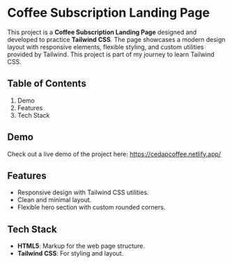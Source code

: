 # Coffee Subscription Landing Page

This project is a **Coffee Subscription Landing Page** designed and developed to practice **Tailwind CSS**. The page showcases a modern design layout with responsive elements, flexible styling, and custom utilities provided by Tailwind. This project is part of my journey to learn Tailwind CSS.

## Table of Contents

1. Demo
2. Features
3. Tech Stack

## Demo

Check out a live demo of the project here: https://cedapcoffee.netlify.app/

## Features

- Responsive design with Tailwind CSS utilities.
- Clean and minimal layout.
- Flexible hero section with custom rounded corners.


## Tech Stack

- **HTML5**: Markup for the web page structure.
- **Tailwind CSS**: For styling and layout.




